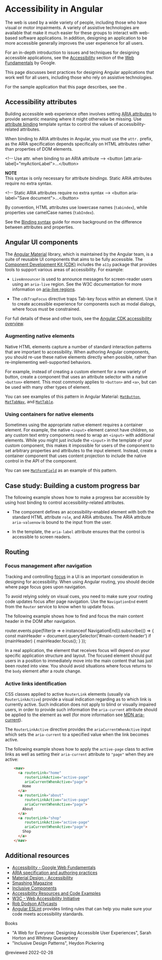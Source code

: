 # Accessibility in Angular

The web is used by a wide variety of people, including those who have visual or motor impairments.
A variety of assistive technologies are available that make it much easier for these groups to interact with web-based software applications.
In addition, designing an application to be more accessible generally improves the user experience for all users.

For an in-depth introduction to issues and techniques for designing accessible applications, see the [Accessibility](https://developers.google.com/web/fundamentals/accessibility/#what_is_accessibility) section of the [Web Fundamentals](https://developers.google.com/web/fundamentals) by Google.

This page discusses best practices for designing Angular applications that work well for all users, including those who rely on assistive technologies.

<div class="alert is-helpful">

For the sample application that this page describes, see the <live-example></live-example>.

</div>

## Accessibility attributes

Building accessible web experience often involves setting [ARIA attributes](https://developers.google.com/web/fundamentals/accessibility/semantics-aria) to provide semantic meaning where it might otherwise be missing.
Use [attribute binding](guide/attribute-binding) template syntax to control the values of accessibility-related attributes.

When binding to ARIA attributes in Angular, you must use the `attr.` prefix, as the ARIA specification depends specifically on HTML attributes rather than properties of DOM elements.

<code-example format="html" language="html">

&lt;!-- Use attr. when binding to an ARIA attribute --&gt;
&lt;button [attr.aria-label]="myActionLabel"&gt;&hellip;&lt;/button&gt;

</code-example>

<div class="alert is-helpful">

**NOTE** <br />
This syntax is only necessary for attribute *bindings*.
Static ARIA attributes require no extra syntax.

<code-example format="html" language="html">

&lt;!-- Static ARIA attributes require no extra syntax --&gt;
&lt;button aria-label="Save document"&gt;&hellip;&lt;/button&gt;

</code-example>

</div>

<div class="alert is-helpful">

By convention, HTML attributes use lowercase names \(`tabindex`\), while properties use camelCase names \(`tabIndex`\).

See the [Binding syntax](guide/binding-syntax#html-attribute-vs-dom-property) guide for more background on the difference between attributes and properties.

</div>

## Angular UI components

The [Angular Material](https://material.angular.io) library, which is maintained by the Angular team, is a suite of reusable UI components that aims to be fully accessible.
The [Component Development Kit (CDK)](https://material.angular.io/cdk/categories) includes the `a11y` package that provides tools to support various areas of accessibility.
For example:

*   `LiveAnnouncer` is used to announce messages for screen-reader users using an `aria-live` region.
    See the W3C documentation for more information on [aria-live regions](https://www.w3.org/WAI/PF/aria-1.1/states_and_properties#aria-live).

*   The `cdkTrapFocus` directive traps Tab-key focus within an element.
    Use it to create accessible experience for components such as modal dialogs, where focus must be constrained.

For full details of these and other tools, see the [Angular CDK accessibility overview](https://material.angular.io/cdk/a11y/overview).

### Augmenting native elements

Native HTML elements capture a number of standard interaction patterns that are important to accessibility.
When authoring Angular components, you should re-use these native elements directly when possible, rather than re-implementing well-supported behaviors.

For example, instead of creating a custom element for a new variety of button, create a component that uses an attribute selector with a native `<button>` element.
This most commonly applies to `<button>` and `<a>`, but can be used with many other types of element.

You can see examples of this pattern in Angular Material:
[`MatButton`](https://github.com/angular/components/blob/50d3f29b6dc717b512dbd0234ce76f4ab7e9762a/src/material/button/button.ts#L67-L69), [`MatTabNav`](https://github.com/angular/components/blob/50d3f29b6dc717b512dbd0234ce76f4ab7e9762a/src/material/tabs/tab-nav-bar/tab-nav-bar.ts#L139), and [`MatTable`](https://github.com/angular/components/blob/50d3f29b6dc717b512dbd0234ce76f4ab7e9762a/src/material/table/table.ts#L22).

### Using containers for native elements

Sometimes using the appropriate native element requires a container element.
For example, the native `<input>` element cannot have children, so any custom text entry components need to wrap an `<input>` with additional elements.
While you might just include the `<input>` in the template of your custom component, this makes it impossible for users of the component to set arbitrary properties and attributes to the input element.
Instead, create a container component that uses content projection to include the native control in the API of the component.

You can see [`MatFormField`](https://material.angular.io/components/form-field/overview) as an example of this pattern.

## Case study: Building a custom progress bar

The following example shows how to make a progress bar accessible by using host binding to control accessibility-related attributes.

*   The component defines an accessibility-enabled element with both the standard HTML attribute `role`, and ARIA attributes.
    The ARIA attribute `aria-valuenow` is bound to the input from the user.

    <code-example header="src/app/progress-bar.component.ts" path="accessibility/src/app/progress-bar.component.ts" region="progressbar-component"></code-example>

*   In the template, the `aria-label` attribute ensures that the control is accessible to screen readers.

    <code-example header="src/app/app.component.html" path="accessibility/src/app/app.component.html" region="template"></code-example>

## Routing

### Focus management after navigation

Tracking and controlling [focus](https://developers.google.com/web/fundamentals/accessibility/focus) in a UI is an important consideration in designing for accessibility.
When using Angular routing, you should decide where page focus goes upon navigation.

To avoid relying solely on visual cues, you need to make sure your routing code updates focus after page navigation.
Use the `NavigationEnd` event from the `Router` service to know when to update focus.

The following example shows how to find and focus the main content header in the DOM after navigation.

<code-example format="typescript" language="typescript">

router.events.pipe(filter(e =&gt; e instanceof NavigationEnd)).subscribe(() =&gt; {
  const mainHeader = document.querySelector('&num;main-content-header')
  if (mainHeader) {
    mainHeader.focus();
  }
});

</code-example>

In a real application, the element that receives focus will depend on your specific application structure and layout.
The focused element should put users in a position to immediately move into the main content that has just been routed into view.
You should avoid situations where focus returns to the `body` element after a route change.

### Active links identification

CSS classes applied to active `RouterLink` elements (usually via `RouterLinkActive`) provide a visual indication regarding as to which link is currently active. Such indication does not apply to blind or visually impaired users, in order to provide such information the `aria-current` attribute should be applied to the element as well (for more information see [MDN aria-current](https://developer.mozilla.org/en-US/docs/Web/Accessibility/ARIA/Attributes/aria-current)).

The `RouterLinkActive` directive provides the `ariaCurrentWhenActive` input which sets the `aria-current` to a specified value when the link becomes active.

The following example shows how to apply the `active-page` class to active links as well as setting their `aria-current` attribute to `"page"` when they are active:

```html
    <nav>
      <a routerLink="home"
         routerLinkActive="active-page"
         ariaCurrentWhenActive="page">
        Home
      </a>
      <a routerLink="about"
         routerLinkActive="active-page"
         ariaCurrentWhenActive="page">
        About
      </a>
      <a routerLink="shop"
         routerLinkActive="active-page"
         ariaCurrentWhenActive="page">
        Shop
      </a>
    </nav>
```

## Additional resources

*   [Accessibility - Google Web Fundamentals](https://developers.google.com/web/fundamentals/accessibility)
*   [ARIA specification and authoring practices](https://www.w3.org/TR/wai-aria)
*   [Material Design - Accessibility](https://material.io/design/usability/accessibility.html)
*   [Smashing Magazine](https://www.smashingmagazine.com/search/?q=accessibility)
*   [Inclusive Components](https://inclusive-components.design)
*   [Accessibility Resources and Code Examples](https://dequeuniversity.com/resources)
*   [W3C - Web Accessibility Initiative](https://www.w3.org/WAI/people-use-web)
*   [Rob Dodson A11ycasts](https://www.youtube.com/watch?v=HtTyRajRuyY)
*   [Angular ESLint](https://github.com/angular-eslint/angular-eslint#functionality) provides linting rules that can help you make sure your code meets accessibility standards.

Books

*   "A Web for Everyone: Designing Accessible User Experiences", Sarah Horton and Whitney Quesenbery
*   "Inclusive Design Patterns", Heydon Pickering

<!-- links -->

<!-- external links -->

<!-- end links -->

@reviewed 2022-02-28
